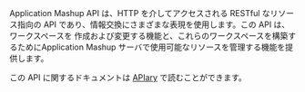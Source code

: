 Application Mashup API は、HTTP を介してアクセスされる RESTful なリソース指向の
API であり、情報交換にさまざまな表現を使用します。この API は、ワークスペースを
作成および変更する機能と、これらのワークスペースを構築するためにApplication
Mashup サーバで使用可能なリソースを管理する機能を提供します。

この API に関するドキュメントは
[APIary](http://docs.fiwareapplicationmashup.apiary.io/#)
で読むことができます。
